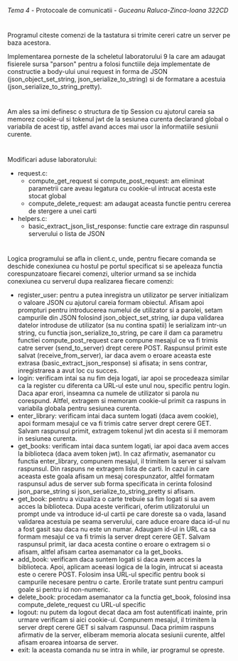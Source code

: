 _Tema 4_ - Protocoale de comunicatii - _Guceanu Raluca-Zinca-Ioana 322CD_

#
Programul citeste comenzi de la tastatura si trimite cereri catre un server pe
baza acestora.

Implementarea porneste de la scheletul laboratorului 9 la care am adaugat
fisierele sursa "parson" pentru a folosi functiile deja implementate de
constructie a body-ului unui request in forma de JSON (json_object_set_string,
json_serialize_to_string) si de formatare a acestuia (json_serialize_to_string_pretty).

#
Am ales sa imi definesc o structura de tip Session cu ajutorul careia sa memorez
cookie-ul si tokenul jwt de la sesiunea curenta declarand global o variabila de
acest tip, astfel avand acces mai usor la informatiile sesiunii curente.

#
Modificari aduse laboratorului:
- request.c:
    - compute_get_request si compute_post_request: am eliminat parametrii care
    aveau legatura cu cookie-ul intrucat acesta este stocat global
    - compute_delete_request: am adaugat aceasta functie pentru cererea de
    stergere a unei carti
- helpers.c:
    - basic_extract_json_list_response: functie care extrage din raspunsul
    serverului o lista de JSON

#
Logica programului se afla in client.c, unde, pentru fiecare comanda se deschide
conexiunea cu hostul pe portul specificat si se apeleaza functia corespunzatoare
fiecarei comenzi, ulterior urmand sa se inchida conexiunea cu serverul dupa
realizarea fiecare comenzi:

- register_user: pentru a putea inregistra un utilizator pe server initializam o
valoare JSON cu ajutorul careia formam obiectul. Afisam apoi prompturi pentru
introducerea numelui de utilizator si a parolei, setam campurile din JSON folosind
json_object_set_string, iar dupa validarea datelor introduse de utilizator (sa nu
contina spatii) le serializam intr-un string, cu functia json_serialize_to_string,
pe care il dam ca parametru functiei compute_post_request care compune mesajul ce
va fi trimis catre server (send_to_server) drept cerere POST. Raspunsul primit
este salvat (receive_from_server), iar daca avem o eroare aceasta este extrasa
(basic_extract_json_response) si afisata; in sens contrar, inregistrarea a avut
loc cu succes.
- login: verificam intai sa nu fim deja logati, iar apoi se procedeaza similar ca
la register cu diferenta ca URL-ul este unul nou, specific pentru login. Daca apar
erori, inseamna ca numele de utilizator si parola nu corespund. Altfel, extragem si
memoram cookie-ul primit ca raspuns in variabila globala pentru sesiunea curenta.
- enter_library: verificam intai daca suntem logati (daca avem cookie), apoi formam
mesajul ce va fi trimis catre server drept cerere GET. Salvam raspunsul primit,
extragem tokenul jwt din acesta si il memoram in sesiunea curenta.
- get_books: verificam intai daca suntem logati, iar apoi daca avem acces la 
biblioteca (daca avem token jwt). In caz afirmativ, asemanator cu functia enter_library,
compunem mesajul, il trimitem la server si salvam raspunsul. Din raspuns ne extragem
lista de carti. In cazul in care aceasta este goala afisam un mesaj corespunzator,
altfel formatam raspunsul adus de server sub forma specificata in cerinta folosind
json_parse_string si json_serialize_to_string_pretty si afisam.
- get_book: pentru a vizualiza o carte trebuie sa fim logati si sa avem acces la
biblioteca. Dupa aceste verificari, oferim utilizatorului un prompt unde va
introduce id-ul cartii pe care doreste sa o vada, lasand validarea acestuia pe
seama serverului, care aduce eroare daca id-ul nu a fost gasit sau daca nu este un
numar. Adaugam id-ul in URL ca sa formam mesajul ce va fi trimis la server drept
cerere GET. Salvam raspunsul primit, iar daca acesta contine o eroare o extragem
si o afisam, altfel afisam cartea asemanator ca la get_books.
- add_book: verificam daca suntem logati si daca avem acces la biblioteca. Apoi,
aplicam aceeasi logica de la login, intrucat si aceasta este o cerere POST.
Folosim insa URL-ul specific pentru book si campurile necesare pentru o carte.
Erorile tratate sunt pentru campuri goale si pentru id non-numeric.
- delete_book: procedam asemanator ca la functia get_book, folosind insa
compute_delete_request cu URL-ul specific
- logout: nu putem da logout decat daca am fost autentificati inainte, prin urmare
verificam si aici cookie-ul. Compunem mesajul, il trimitem la server drept cerere
GET si salvam raspunsul. Daca primim raspuns afirmativ de la server, eliberam
memoria alocata sesiunii curente, altfel afisam eroarea intoarsa de server.
- exit: la aceasta comanda nu se intra in while, iar programul se opreste.
